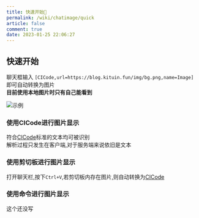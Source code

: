 ```yaml
---
title: 快速开始🎈
permalink: /wiki/chatimage/quick
article: false
comment: true
date: 2023-01-25 22:06:27
---
```



## 快速开始

聊天框输入 `[CICode,url=https://blog.kituin.fun/img/bg.png,name=Image]`  即可自动转换为图片  
**目前使用本地图片时只有自己能看到**

![示例](/img/quick.png)

### 使用CICode进行图片显示
符合[CICode](/wiki/chatimage/code)标准的文本均可被识别  
解析过程只发生在客户端,对于服务端来说依旧是文本

### 使用剪切板进行图片显示
打开聊天栏,按下`Ctrl+V`,若剪切板内存在图片,则自动转换为[CICode](/wiki/chatimage/code)  


### 使用命令进行图片显示
这个还没写
